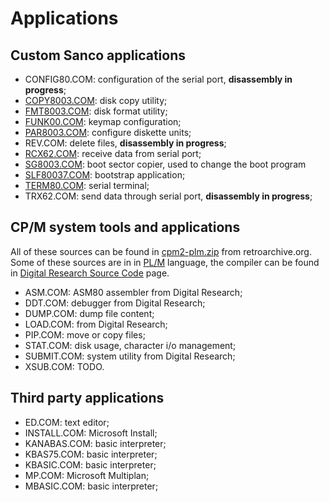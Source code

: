 
# Applications

## Custom Sanco applications

- CONFIG80.COM: configuration of the serial port, **disassembly in progress**;
- [COPY8003.COM](COPY8003.COM.asm): disk copy utility;
- [FMT8003.COM](https://github.com/BayoDev/Sanco_8000/blob/main/CP-M/DISASSEMBLY/FMT8003_disassembly.z80): disk format utility;
- [FUNK00.COM](FUNK00.COM.asm): keymap configuration;
- [PAR8003.COM](PAR8003.COM.asm): configure diskette units;
- REV.COM: delete files, **disassembly in progress**;
- [RCX62.COM](https://github.com/BayoDev/Sanco_8000/blob/main/CP-M/DISASSEMBLY/RCX62_disassembly.z80): receive data from serial port;
- [SG8003.COM](SG8003.COM.asm): boot sector copier, used to change the boot program
- [SLF80037.COM](SLF80037.COM.asm): bootstrap application;
- [TERM80.COM](https://github.com/BayoDev/Sanco_8000/blob/main/CP-M/DISASSEMBLY/TERM80_disassembly.z80): serial terminal;
- TRX62.COM: send data through serial port, **disassembly in progress**;

## CP/M system tools and applications

All of these sources can be found in [cpm2-plm.zip](http://www.retroarchive.org/cpm/archive/unofficial/download/cpm2-plm.zip) from retroarchive.org.
Some of these sources are in in [PL/M](https://it.wikipedia.org/wiki/PL/M) language, the compiler can be found in [Digital Research Source Code](http://www.retroarchive.org/cpm/archive/unofficial/source.html) page.

- ASM.COM: ASM80 assembler from Digital Research;
- DDT.COM: debugger from Digital Research;
- DUMP.COM: dump file content;
- LOAD.COM: from Digital Research;
- PIP.COM: move or copy files;
- STAT.COM: disk usage, character i/o management;
- SUBMIT.COM: system utility from Digital Research;
- XSUB.COM: TODO.

## Third party applications

- ED.COM: text editor;
- INSTALL.COM: Microsoft Install;
- KANABAS.COM: basic interpreter;
- KBAS75.COM: basic interpreter;
- KBASIC.COM: basic interpreter;
- MP.COM: Microsoft Multiplan;
- MBASIC.COM: basic interpreter;
